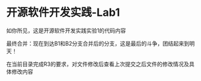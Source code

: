 # 开源软件开发实践-Lab1

如你所见，这是开源软件开发实践实验1的代码内容

最终合并：现在到达B1和B2分支合并后的分支，这是最后的斗争，团结起来到明天！

在当前目录完成R3的要求，对文件修改后查看上次提交之后文件的修改情况及具体修改内容